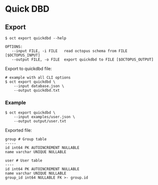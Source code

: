 # Quick DBD

## Export

```shell
$ oct export quickdbd --help
```

```
OPTIONS:
   --input FILE, -i FILE   read octopus schema from FILE [$OCTOPUS_INPUT]
   --output FILE, -o FILE  export quickdbd to FILE [$OCTOPUS_OUTPUT]
 ```

Export to quickdbd file:

```shell
# example with all CLI options
$ oct export quickdbd \
    --input database.json \
    --output quickdbd.txt
```

### Example

```shell
$ oct export quickdbd \
    --input examples/user.json \
    --output output/user.txt
```

Exported file:

```
group # Group table
-----
id int64 PK AUTOINCREMENT NULLABLE
name varchar UNIQUE NULLABLE

user # User table
----
id int64 PK AUTOINCREMENT NULLABLE
name varchar UNIQUE NULLABLE
group_id int64 NULLABLE FK >- group.id
```
